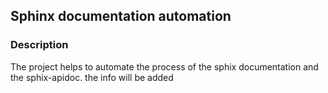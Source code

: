## Sphinx documentation automation

### Description 

The project helps to automate the process of the sphix documentation and the sphix-apidoc. 
the info will be added


##  
